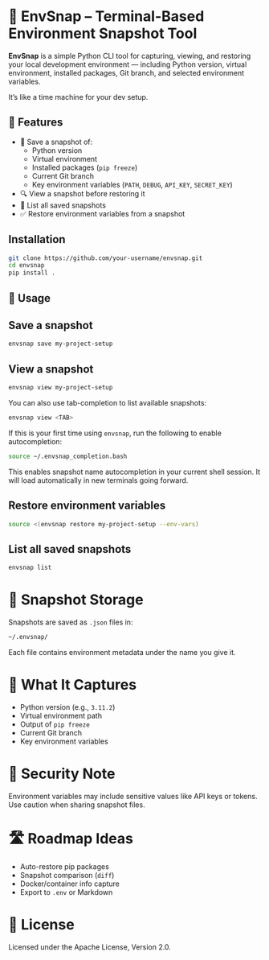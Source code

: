 # 🧠 EnvSnap – Terminal-Based Environment Snapshot Tool

**EnvSnap** is a simple Python CLI tool for capturing, viewing, and restoring your local development environment — including Python version, virtual environment, installed packages, Git branch, and selected environment variables.

It’s like a time machine for your dev setup.


## 🔧 Features

- 📸 Save a snapshot of:
  - Python version
  - Virtual environment
  - Installed packages (`pip freeze`)
  - Current Git branch
  - Key environment variables (`PATH`, `DEBUG`, `API_KEY`, `SECRET_KEY`)
- 🔍 View a snapshot before restoring it
- 🧾 List all saved snapshots
- ✅ Restore environment variables from a snapshot

## Installation
```bash
git clone https://github.com/your-username/envsnap.git
cd envsnap
pip install .
```


## 🚀 Usage

## Save a snapshot

```bash
envsnap save my-project-setup
```

## View a snapshot

```bash
envsnap view my-project-setup
```

You can also use tab-completion to list available snapshots:

```bash
envsnap view <TAB>
```

If this is your first time using `envsnap`, run the following to enable autocompletion:

```bash
source ~/.envsnap_completion.bash
```

This enables snapshot name autocompletion in your current shell session.
It will load automatically in new terminals going forward.

## Restore environment variables

```bash
source <(envsnap restore my-project-setup --env-vars)
```

## List all saved snapshots

```bash
envsnap list
```

# 📂 Snapshot Storage

Snapshots are saved as `.json` files in:

```bash
~/.envsnap/
```

Each file contains environment metadata under the name you give it.

# 🤖 What It Captures

* Python version (e.g., `3.11.2`)
* Virtual environment path
* Output of `pip freeze`
* Current Git branch
* Key environment variables

# 🔐 Security Note

Environment variables may include sensitive values like API keys or tokens. Use caution when sharing snapshot files.

# 🛣 Roadmap Ideas

* Auto-restore pip packages
* Snapshot comparison (`diff`)
* Docker/container info capture
* Export to `.env` or Markdown

# 📄 License

Licensed under the Apache License, Version 2.0.
